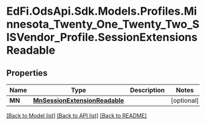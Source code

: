 # EdFi.OdsApi.Sdk.Models.Profiles.Minnesota_Twenty_One_Twenty_Two_SISVendor_Profile.SessionExtensionsReadable
## Properties

Name | Type | Description | Notes
------------ | ------------- | ------------- | -------------
**MN** | [**MnSessionExtensionReadable**](MnSessionExtensionReadable.md) |  | [optional] 

[[Back to Model list]](../README.md#documentation-for-models) [[Back to API list]](../README.md#documentation-for-api-endpoints) [[Back to README]](../README.md)

